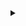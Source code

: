 <!DOCTYPE html><html><head>
<meta charset="utf-8">
<title>Git Credential Manager - Authentication Succeeded</title>
<style type="text/css" url="readme.css"></style>

</head>
<body>
  <details>
  <summary></summary>
  <div class="icons">
        <svg height="52" viewBox="0 0 16 16" version="1.1" width="52" aria-hidden="true"><path fill-rule="evenodd" d="M8 0C3.58 0 0 3.58 0 8c0 3.54 2.29 6.53 5.47 7.59.4.07.55-.17.55-.38 0-.19-.01-.82-.01-1.49-2.01.37-2.53-.49-2.69-.94-.09-.23-.48-.94-.82-1.13-.28-.15-.68-.52-.01-.53.63-.01 1.08.58 1.23.82.72 1.21 1.87.87 2.33.66.07-.52.28-.87.51-1.07-1.78-.2-3.64-.89-3.64-3.95 0-.87.31-1.59.82-2.15-.08-.2-.36-1.02.08-2.12 0 0 .67-.21 2.2.82.64-.18 1.32-.27 2-.27.68 0 1.36.09 2 .27 1.53-1.04 2.2-.82 2.2-.82.44 1.1.16 1.92.08 2.12.51.56.82 1.27.82 2.15 0 3.07-1.87 3.75-3.65 3.95.29.25.54.73.54 1.48 0 1.07-.01 1.93-.01 2.2 0 .21.15.46.55.38A8.013 8.013 0 0016 8c0-4.42-3.58-8-8-8z"></path></svg>
        <span class="plus">+</span>
        <span class="gcm"/>
    </div>
    <div class="box">
        <h1>Authentication Succeeded</h1>
        <p>You may now close this tab and return to the application.</p>
    </div>
  </details>
</body>
</html>
